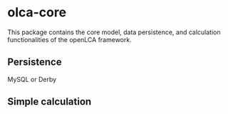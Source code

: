 olca-core
=========

This package contains the core model, data persistence, and calculation 
functionalities of the openLCA framework. 


Persistence
-----------

MySQL or Derby


Simple calculation
------------------


